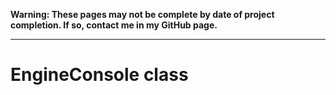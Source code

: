 **Warning: These pages may not be complete by date of project completion. If so, contact me in my GitHub page.**
***
EngineConsole class
=

